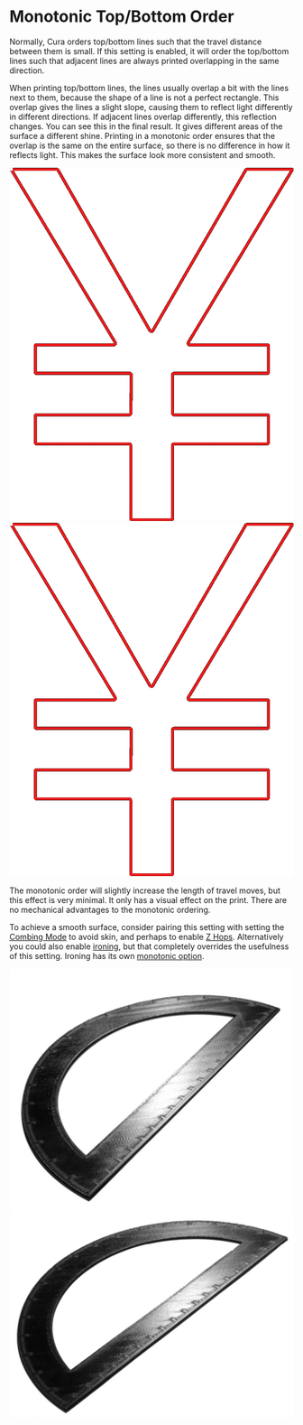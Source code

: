 Monotonic Top/Bottom Order
====
Normally, Cura orders top/bottom lines such that the travel distance between them is small. If this setting is enabled, it will order the top/bottom lines such that adjacent lines are always printed overlapping in the same direction.

When printing top/bottom lines, the lines usually overlap a bit with the lines next to them, because the shape of a line is not a perfect rectangle. This overlap gives the lines a slight slope, causing them to reflect light differently in different directions. If adjacent lines overlap differently, this reflection changes. You can see this in the final result. It gives different areas of the surface a different shine. Printing in a monotonic order ensures that the overlap is the same on the entire surface, so there is no difference in how it reflects light. This makes the surface look more consistent and smooth.

<!--screenshot {
"image_path": "skin_monotonic_disabled.gif",
"models": [
    {
        "script": "yen.scad",
        "transformation": ["scale(0.5)"]
    }
],
"camera_position": [0, 0, 130],
"settings": {
    "wall_line_count": 1,
    "skin_outline_count": 0,
    "travel_compensate_overlapping_walls_enabled": false,
    "skin_monotonic": false
},
"layer": 1,
"line": [48, 68, 88, 108, 128, 148, 168, 180, 200, 220, 232, 276, 302, 334, 354, 374, 394, 422, 442, 472, 492, 521, 541, 556],
"delay": 125,
"colours": 32
}-->
<!--screenshot {
"image_path": "skin_monotonic_enabled.gif",
"models": [
    {
        "script": "yen.scad",
        "transformation": ["scale(0.5)"]
    }
],
"camera_position": [0, 0, 130],
"settings": {
    "wall_line_count": 1,
    "skin_outline_count": 0,
    "travel_compensate_overlapping_walls_enabled": false,
    "skin_monotonic": true
},
"layer": 1,
"line": [51, 71, 100, 120, 141, 161, 192, 212, 233, 253, 281, 309, 339, 367, 386, 406, 426, 446, 466, 486, 506, 526, 546, 557],
"delay": 125,
"colours": 32
}-->
![Not a monotonic order](images/skin_monotonic_disabled.gif)
![Monotonic order, always from the bottom-right corner](images/skin_monotonic_enabled.gif)

The monotonic order will slightly increase the length of travel moves, but this effect is very minimal. It only has a visual effect on the print. There are no mechanical advantages to the monotonic ordering.

To achieve a smooth surface, consider pairing this setting with setting the [Combing Mode](retraction_combing.md) to avoid skin, and perhaps to enable [Z Hops](retraction_hop.md). Alternatively you could also enable [ironing](ironing_enabled.md), but that completely overrides the usefulness of this setting. Ironing has its own [monotonic option](ironing_monotonic.md).

![The shimmer is different when lines are printed in inconsistent order](images/skin_monotonic_disabled.jpg)
![With monotonic order, the shimmer is the same everywhere](images/skin_monotonic_enabled.jpg)